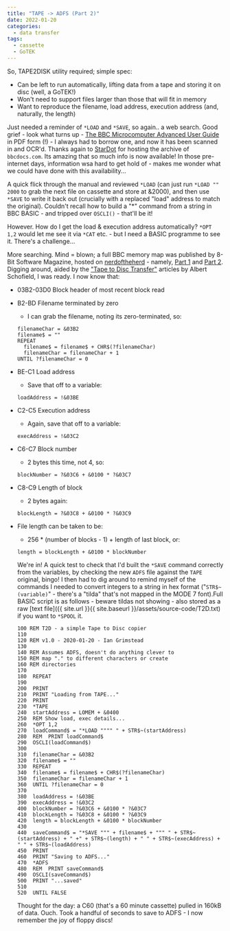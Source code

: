 ```yaml
---
title: "TAPE -> ADFS (Part 2)"
date: 2022-01-20
categories:
  - data transfer
tags:
  - cassette
  - GoTEK
---
```

So, TAPE2DISK utility required; simple spec:
- Can be left to run automatically, lifting data from a tape and storing it on disc (well, a GoTEK!)
- Won't need to support files larger than those that will fit in memory
- Want to reproduce the filename, load address, execution address (and, naturally, the length)

Just needed a reminder of `*LOAD` and `*SAVE`, so again.. a web search. Good grief - look what turns up - [The BBC Microcomputer Advanced User Guide](https://stardot.org.uk/mirrors/www.bbcdocs.com/filebase/essentials/BBC%20Microcomputer%20Advanced%20User%20Guide.pdf) in PDF form (!) - I always had to borrow one, and now it has been scanned in and OCR'd. Thanks again to [StarDot](https://stardot.org.uk) for hosting the archive of `bbcdocs.com`. Its amazing that so much info is now available! In those pre-internet days, information wsa hard to get hold of - makes me wonder what we could have done with this availability...

A quick flick through the manual and reviewed `*LOAD` (can just run `*LOAD "" 2000` to grab the next file on cassette and store at &2000), and then use `*SAVE` to write it back out (crucially with a replaced "load" address to match the original). Couldn't recall how to build a "*" command from a string in BBC BASIC - and tripped over `OSCLI()` - that'll be it!

However. How do I get the load & execution address automatically? `*OPT 1,2` would let me see it via `*CAT` etc. - but I need a BASIC programme to see it. There's a challenge...

More searching. Mind = blown; a full BBC memory map was published by 8-Bit Software Magazine, hosted on [nerdoftheherd](https://8bs.nerdoftheherd.com) - namely, [Part 1](https://8bs.nerdoftheherd.com/8BS32/content/2-b-osmap-1/) and [Part 2](https://8bs.nerdoftheherd.com/8BS32/content/2-b-osmap-2/). Digging around, aided by the ["Tape to Disc Transfer"](http://8bs.com/artt2d.htm) articles by Albert Schofield, I was ready. I now know that:

- 03B2-03D0 Block header of most recent block read

- B2-BD Filename terminated by zero
  - I can grab the filename, noting its zero-terminated, so:
  ```
  filenameChar = &03B2
  filename$ = ""
  REPEAT
    filename$ = filename$ + CHR$(?filenameChar)
    filenameChar = filenameChar + 1
  UNTIL ?filenameChar = 0
  ```
- BE-C1 Load address
  - Save that off to a variable:
  ```
  loadAddress = !&03BE
  ```
- C2-C5 Execution address
  - Again, save that off to a variable:
  ```
  execAddress = !&03C2
  ```
- C6-C7 Block number
  - 2 bytes this time, not 4, so:
  ```
  blockNumber = ?&03C6 + &0100 * ?&03C7
  ```   
- C8-C9 Length of block
  - 2 bytes again:
  ```
  blockLength = ?&03C8 + &0100 * ?&03C9
  ```
- File length can be taken to be:
  - 256 * (number of blocks - 1) + length of last block, or:
  ```
  length = blockLength + &0100 * blockNumber
  ```

  We're in! A quick test to check that I'd built the `*SAVE` command correctly from the variables, by checking the new `ADFS` file against the `TAPE` original, bingo! I then had to dig around to remind myself of the commands I needed to convert integers to a string in hex format ("`STR$~(variable)`" - there's a "tilda" that's not mapped in the MODE 7 font).Full BASIC script is as follows - beware tildas not showing - also stored as a raw [text file]({{ site.url }}{{ site.baseurl }}/assets/source-code/T2D.txt) if you want to `*SPOOL` it.

  ```
  100 REM T2D - a simple Tape to Disc copier
  110 
  120 REM v1.0 - 2020-01-20 - Ian Grimstead
  130 
  140 REM Assumes ADFS, doesn't do anything clever to
  150 REM map "." to different characters or create
  160 REM directories
  170 
  180  REPEAT
  190  
  200  PRINT
  210  PRINT "Loading from TAPE..."
  220  PRINT
  230  *TAPE
  240  startAddress = LOMEM + &0400
  250  REM Show load, exec details...
  260  *OPT 1,2
  270  loadCommand$ = "*LOAD """" " + STR$~(startAddress)
  280  REM  PRINT loadCommand$
  290  OSCLI(loadCommand$)
  300  
  310  filenameChar = &03B2
  320  filename$ = ""
  330  REPEAT
  340  filename$ = filename$ + CHR$(?filenameChar)
  350  filenameChar = filenameChar + 1
  360  UNTIL ?filenameChar = 0
  370  
  380  loadAddress = !&03BE
  390  execAddress = !&03C2
  400  blockNumber = ?&03C6 + &0100 * ?&03C7
  410  blockLength = ?&03C8 + &0100 * ?&03C9
  420  length = blockLength + &0100 * blockNumber
  430  
  440  saveCommand$ = "*SAVE """ + filename$ + """ " + STR$~(startAddress) + " +" + STR$~(length) + " " + STR$~(execAddress) + " " + STR$~(loadAddress)
  450  PRINT
  460  PRINT "Saving to ADFS..."
  470  *ADFS
  480  REM  PRINT saveCommand$
  490  OSCLI(saveCommand$)
  500  PRINT "...saved"
  510  
  520  UNTIL FALSE
  ```

  Thought for the day: a C60 (that's a 60 minute cassette) pulled in 160kB of data. Ouch. Took a handful of seconds to save to ADFS - I now remember the joy of floppy discs!
